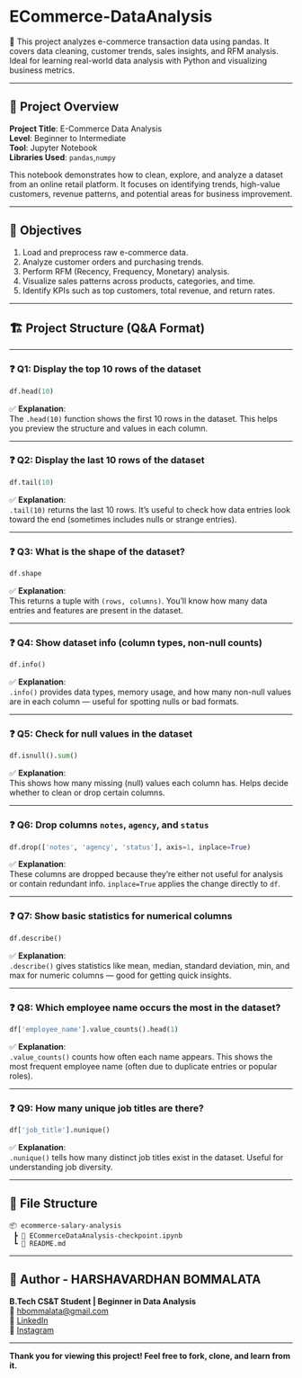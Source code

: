 # ECommerce-DataAnalysis
🛒 This project analyzes e-commerce transaction data using pandas. It covers data cleaning, customer trends, sales insights, and RFM analysis. Ideal for learning real-world data analysis with Python and visualizing business metrics.

---

## 📘 Project Overview

**Project Title**: E-Commerce Data Analysis  
**Level**: Beginner to Intermediate  
**Tool**: Jupyter Notebook  
**Libraries Used**: `pandas`,`numpy`

This notebook demonstrates how to clean, explore, and analyze a dataset from an online retail platform. It focuses on identifying trends, high-value customers, revenue patterns, and potential areas for business improvement.

---

## 🎯 Objectives

1. Load and preprocess raw e-commerce data.
2. Analyze customer orders and purchasing trends.
3. Perform RFM (Recency, Frequency, Monetary) analysis.
4. Visualize sales patterns across products, categories, and time.
5. Identify KPIs such as top customers, total revenue, and return rates.

---

## 🏗️ Project Structure (Q&A Format)

---

### ❓ Q1: Display the top 10 rows of the dataset

```python
df.head(10)
```

✅ **Explanation**:  
The `.head(10)` function shows the first 10 rows in the dataset. This helps you preview the structure and values in each column.

---

### ❓ Q2: Display the last 10 rows of the dataset

```python
df.tail(10)
```

✅ **Explanation**:  
`.tail(10)` returns the last 10 rows. It’s useful to check how data entries look toward the end (sometimes includes nulls or strange entries).

---

### ❓ Q3: What is the shape of the dataset?

```python
df.shape
```

✅ **Explanation**:  
This returns a tuple with `(rows, columns)`. You’ll know how many data entries and features are present in the dataset.

---

### ❓ Q4: Show dataset info (column types, non-null counts)

```python
df.info()
```

✅ **Explanation**:  
`.info()` provides data types, memory usage, and how many non-null values are in each column — useful for spotting nulls or bad formats.

---

### ❓ Q5: Check for null values in the dataset

```python
df.isnull().sum()
```

✅ **Explanation**:  
This shows how many missing (null) values each column has. Helps decide whether to clean or drop certain columns.

---

### ❓ Q6: Drop columns `notes`, `agency`, and `status`

```python
df.drop(['notes', 'agency', 'status'], axis=1, inplace=True)
```

✅ **Explanation**:  
These columns are dropped because they’re either not useful for analysis or contain redundant info. `inplace=True` applies the change directly to `df`.

---

### ❓ Q7: Show basic statistics for numerical columns

```python
df.describe()
```

✅ **Explanation**:  
`.describe()` gives statistics like mean, median, standard deviation, min, and max for numeric columns — good for getting quick insights.

---

### ❓ Q8: Which employee name occurs the most in the dataset?

```python
df['employee_name'].value_counts().head(1)
```

✅ **Explanation**:  
`.value_counts()` counts how often each name appears. This shows the most frequent employee name (often due to duplicate entries or popular roles).

---

### ❓ Q9: How many unique job titles are there?

```python
df['job_title'].nunique()
```

✅ **Explanation**:  
`.nunique()` tells how many distinct job titles exist in the dataset. Useful for understanding job diversity.

---

## 📂 File Structure

```
📦 ecommerce-salary-analysis
 ┣ 📓 ECommerceDataAnalysis-checkpoint.ipynb
 ┗ 📄 README.md
```

---

## 👤 Author - HARSHAVARDHAN BOMMALATA

**B.Tech CS&T Student | Beginner in Data Analysis**  
📧 hbommalata@gmail.com  
🔗 [LinkedIn](https://www.linkedin.com/in/harshavardhan-bommalata-7bb9442b0/)  
📸 [Instagram](https://www.instagram.com/always_harsha_royal/)

---

**Thank you for viewing this project! Feel free to fork, clone, and learn from it.**
